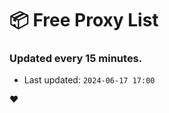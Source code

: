 # :package: Free Proxy List
### Updated every 15 minutes.

- Last updated: `2024-06-17 17:00`

:heart:
